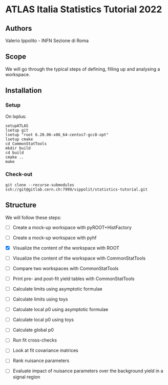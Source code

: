 # ATLAS Italia Statistics Tutorial 2022

## Authors
Valerio Ippolito - INFN Sezione di Roma

## Scope
We will go through the typical steps of defining, filling up and analysing a workspace.

## Installation
### Setup
On lxplus:
```
setupATLAS
lsetup git
lsetup "root 6.20.06-x86_64-centos7-gcc8-opt"
lsetup cmake
cd CommonStatTools
mkdir build
cd build 
cmake ..
make
```

### Check-out 
```
git clone --recurse-submodules ssh://git@gitlab.cern.ch:7999/vippolit/statistics-tutorial.git
```

## Structure
We will follow these steps:
 - [ ] Create a mock-up workspace with pyROOT+HistFactory
 - [ ] Create a mock-up workspace with pyhf
 - [X] Visualize the content of the workspace with ROOT
 - [ ] Visualize the content of the workspace with CommonStatTools
 - [ ] Compare two workspaces with CommonStatTools
 - [ ] Print pre- and post-fit yield tables with CommonStatTools
 - [ ] Calculate limits using asymptotic formulae
 - [ ] Calculate limits using toys
 - [ ] Calculate local p0 using asymptotic formulae
 - [ ] Calculate local p0 using toys
 - [ ] Calculate global p0
 - [ ] Run fit cross-checks
 - [ ] Look at fit covariance matrices
 - [ ] Rank nuisance parameters
 - [ ] Evaluate impact of nuisance parameters over the background yield in a signal region


